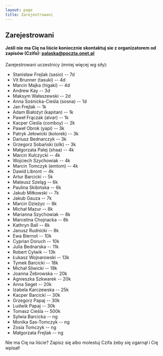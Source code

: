 ```yaml
---
layout: page
title: Zarejestrowani
---
```


## Zarejestrowani

#### Jeśli nie ma Cię na liście koniecznie skontaktuj sie z organizatorem od zapisów (Czifo): palaska@poczta.onet.pl

Zarejestrowani uczestnicy (mniej więcej wg siły):

- Stanisław Frejlak (sasio) -- 7d
- Vít Brunner (tasuki) -- 4d
- Marcin Majka (higaki) -- 4d
- Andrew Kay -- 3d
- Maksym Wałaszewski -- 2d
- Anna Sośnicka-Cieśla (sosna) -- 1d
- Jan Frejlak -- 1k
- Adam Białożyt (kapitan) -- 1k
- Paweł Frączak (alvar) -- 1k
- Kacper Cieśla (comboy) -- 2k
- Paweł Obrok (yapi) -- 3k
- Patryk Jełowicki (kolorek) -- 3k
- Dariusz Bednarczyk -- 3k
- Grzegorz Sobański (silk) -- 3k
- Małgorzata Palej (shaa) -- 4k
- Marcin Kulczycki -- 4k
- Wojciech Szychowiak -- 4k
- Marcin Tomczyk (emtom) -- 4k
- Dawid Libront -- 4k
- Artur Barcicki -- 5k
- Mateusz Szeląg -- 6k
- Paulina Skibińska -- 6k
- Jakub Miłkowski -- 7k
- Jakub Gauza -- 7k
- Marcin Dzieżyc -- 8k
- Michał Mazur -- 8k
- Marianna Szychowiak -- 8k 
- Marcelina Chojnacka -- 8k
- Kathryn Ball -- 8k
- Janusz Rudnicki -- 8k
- Ewa Biernot -- 10k
- Cyprian Doruch -- 10k
- Julia Bednarska -- 11k
- Robert Cylwik -- 13k
- Łukasz Wojnarowski -- 13k
- Tymek Barcicki -- 18k
- Michał Sliwicki -- 19k
- Joanna Żebrowska -- 20k
- Agnieszka Szkwarek -- 20k
- Anna Seget -- 20k
- Izabela Karczewska -- 25k
- Kacper Barcicki -- 30k
- Grzegorz Papaj -- 30k
- Ludwik Papaj -- 30k
- Tomasz Cieśla -- 500k 
- Sylwia Barcicka -- ng
- Monika Sas-Tomczyk -- ng
- Zosia Tomczyk -- ng
- Małgorzata Frejlak -- ng



Nie ma Cię na liście?  Zapisz się albo molestuj Czifa żeby się ogarnął i Cię wpisał!
